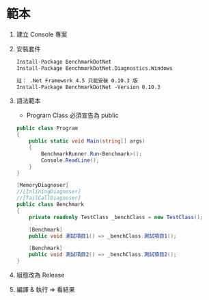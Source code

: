 # 範本

1. 建立 Console 專案
1. 安裝套件

    ```txt
    Install-Package BenchmarkDotNet
    Install-Package BenchmarkDotNet.Diagnostics.Windows

    註： .Net Framework 4.5 只能安裝 0.10.3 版
    Install-Package BenchmarkDotNet -Version 0.10.3
    ```

1. 語法範本

    - Program Class 必須宣告為 public

    ```csharp
    public class Program
    {
        public static void Main(string[] args)
        {
            BenchmarkRunner.Run<Benchmark>();
            Console.ReadLine();
        }
    }

    [MemoryDiagnoser]
    //[InliningDiagnoser]
    //[TailCallDiagnoser]
    public class Benchmark
    {
        private readonly TestClass _benchClass = new TestClass();

        [Benchmark]
        public void 測試項目1() => _benchClass.測試項目1();

        [Benchmark]
        public void 測試項目2() => _benchClass.測試項目2();
    }
    ```

1. 組態改為 Release

1. 編譯 & 執行 => 看結果

